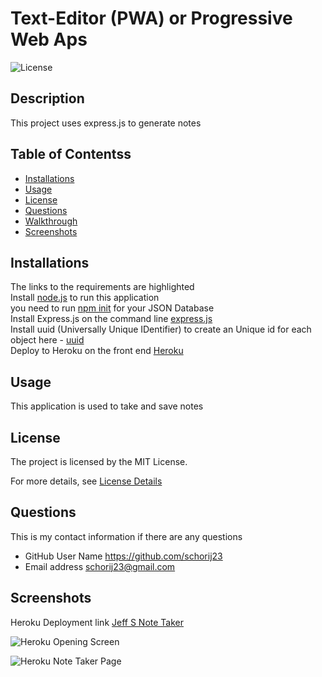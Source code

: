 
# Text-Editor (PWA) or Progressive Web Aps

![License](https://img.shields.io/badge/License-MIT-yellow.svg)

## Description
This project uses express.js to generate notes

## Table of Contentss


* [Installations](#installations)
* [Usage](#usage)
* [License](#license)
* [Questions](#questions)
* [Walkthrough](#walkthrough)
* [Screenshots](#screenshots)


## Installations
The links to the requirements are highlighted<br>
Install [node.js](https://nodejs.org/en) to run this application<br>
you need to run [npm init](https://docs.npmjs.com/cli/v10/commands/npm-init) for your JSON Database <br>
Install Express.js on the command line [express.js](https://www.npmjs.com/package/)<br>
Install uuid (Universally Unique IDentifier) to create an Unique id for each object here - [uuid](https://www.npmjs.com/package/uuid)<br>
Deploy to Heroku on the front end [Heroku](https://www.heroku.com/)

## Usage
This application is used to take and save notes

## License
The project is licensed by the MIT License.

For more details, see [License Details](https://choosealicense.com/licenses/mit/)

## Questions

  This is my contact information if there are any questions

  - GitHub User Name https://github.com/schorij23
  - Email address schorij23@gmail.com

## Screenshots
Heroku Deployment link [Jeff S Note Taker](https://jeff-s-note-taker-0672484e28ca.herokuapp.com/)

![Heroku Opening Screen](./public/assests/images/note-taker-heroku-opening-screen.png)

![Heroku Note Taker Page](./public/assests/images/note-taker-page.png)